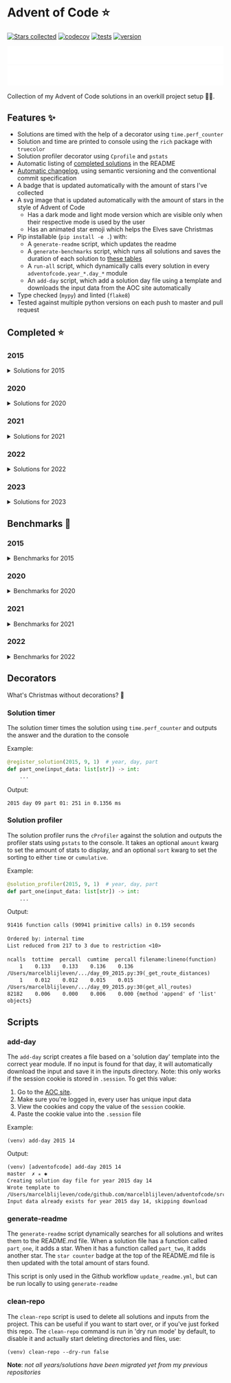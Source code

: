 # Advent of Code ⭐️
[![Stars collected](https://shields.io/static/v1?label=stars%20collected&message=161&color=yellow)]()
[![codecov](https://codecov.io/gh/marcelblijleven/adventofcode/branch/master/graph/badge.svg?token=jZ2TgfyltM)](https://codecov.io/gh/marcelblijleven/adventofcode)
[![tests](https://github.com/marcelblijleven/adventofcode/actions/workflows/tests.yaml/badge.svg)](https://github.com/marcelblijleven/adventofcode)
[![version](https://img.shields.io/github/v/release/marcelblijleven/adventofcode.svg)](https://github.com/marcelblijleven/adventofcode/releases)

![advent of code](./image_dark.svg#gh-dark-mode-only)
![advent of code](./image_light.svg#gh-light-mode-only)

Collection of my Advent of Code solutions in an overkill project setup 👻🎄.

## Features ✨
- Solutions are timed with the help of a decorator using `time.perf_counter`
- Solution and time are printed to console using the `rich` package with `truecolor`
- Solution profiler decorator using `Cprofile` and `pstats`
- Automatic listing of [completed solutions](#completed-) in the README
- [Automatic changelog](CHANGELOG.md), using semantic versioning and the conventional commit specification
- A badge that is updated automatically with the amount of stars I've collected
- A svg image that is updated automatically with the amount of stars in the style of Advent of Code
  - Has a dark mode and light mode version which are visible only when their respective mode is used by the user
  - Has an animated star emoji which helps the Elves save Christmas
- Pip installable (`pip install -e .`) with:
  - A `generate-readme` script, which updates the readme
  - A `generate-benchmarks` script, which runs all solutions and saves the duration of each solution to [these tables](#benchmarks-)
  - A `run-all` script, which dynamically calls every solution in every `adventofcode.year_*.day_*` module
  - An `add-day` script, which add a solution day file using a template and downloads the input data from the AOC site automatically
- Type checked (`mypy`) and linted (`flake8`)
- Tested against multiple python versions on each push to master and pull request

<!-- start completed section -->
## Completed ⭐️
### 2015
<details><summary>Solutions for 2015</summary>
<p>

| day   | part one | part two |
| :---: | :------: | :------: |
| 01 | ⭐️ | ⭐️ |
| 02 | ⭐️ | ⭐️ |
| 03 | ⭐️ | ⭐️ |
| 04 | ⭐️ | ⭐️ |
| 05 | ⭐️ | ⭐️ |
| 06 | ⭐️ | ⭐️ |
| 07 | ⭐️ | ⭐️ |
| 08 | ⭐️ | ⭐️ |
| 09 | ⭐️ | ⭐️ |
| 10 | ⭐️ | ⭐️ |
| 11 | ⭐️ | ⭐️ |
| 12 | ⭐️ | ⭐️ |
| 13 | ⭐️ | ⭐️ |
| 14 | ⭐️ | ⭐️ |
| 15 | ⭐️ | ⭐️ |
| 16 | ⭐️ | ⭐️ |
| 17 | ⭐️ | ⭐️ |
| 18 | ⭐️ | ⭐️ |
| 19 | ⭐️ | ⭐️ |
| 20 | ⭐️ | ⭐️ |
| 21 | ⭐️ | ⭐️ |
| 22 | ⭐️ | ⭐️ |
| 23 | ⭐️ | ⭐️ |
| 24 | ⭐️ | ⭐️ |
| 25 | ⭐️ | ⭐️ |

</p>
</details>

### 2020
<details><summary>Solutions for 2020</summary>
<p>

| day   | part one | part two |
| :---: | :------: | :------: |
| 01 | ⭐️ | ⭐️ |
| 02 | ⭐️ | ⭐️ |
| 03 | ⭐️ | ⭐️ |
| 04 | ⭐️ | ⭐️ |
| 05 | ⭐️ | ⭐️ |
| 06 | ⭐️ | ⭐️ |
| 07 | ⭐️ | ⭐️ |
| 08 | ⭐️ | ⭐️ |
| 09 | ⭐️ | ⭐️ |
| 10 | ⭐️ | ⭐️ |
| 11 | ⭐️ | ⭐️ |
| 12 | ⭐️ | ⭐️ |
| 13 | ⭐️ | ⭐️ |
| 14 | ⭐️ | ⭐️ |
| 15 | ⭐️ | ⭐️ |
| 16 | ⭐️ | ⭐️ |

</p>
</details>

### 2021
<details><summary>Solutions for 2021</summary>
<p>

| day   | part one | part two |
| :---: | :------: | :------: |
| 01 | ⭐️ | ⭐️ |
| 02 | ⭐️ | ⭐️ |
| 03 | ⭐️ | ⭐️ |
| 04 | ⭐️ | ⭐️ |
| 05 | ⭐️ | ⭐️ |
| 06 | ⭐️ | ⭐️ |
| 07 | ⭐️ | ⭐️ |
| 08 | ⭐️ | ⭐️ |
| 09 | ⭐️ | ⭐️ |
| 10 | ⭐️ | ⭐️ |
| 11 | ⭐️ | ⭐️ |
| 12 | ⭐️ | ⭐️ |
| 13 | ⭐️ | ⭐️ |
| 14 | ⭐️ | ⭐️ |
| 15 | ⭐️ | ⭐️ |
| 16 | ⭐️ | ⭐️ |
| 17 | ⭐️ | ⭐️ |
| 18 | ⭐️ | ⭐️ |
| 19 | ⭐️ | ⭐️ |
| 20 | ⭐️ | ⭐️ |
| 21 | ⭐️ | ⭐️ |
| 22 | ⭐️ | ⭐️ |
| 25 | ⭐️ | - |

</p>
</details>

### 2022
<details><summary>Solutions for 2022</summary>
<p>

| day   | part one | part two |
| :---: | :------: | :------: |
| 01 | ⭐️ | ⭐️ |
| 02 | ⭐️ | ⭐️ |
| 03 | ⭐️ | ⭐️ |
| 04 | ⭐️ | ⭐️ |
| 05 | ⭐️ | ⭐️ |
| 06 | ⭐️ | ⭐️ |
| 07 | ⭐️ | ⭐️ |
| 08 | ⭐️ | ⭐️ |
| 09 | ⭐️ | ⭐️ |
| 10 | ⭐️ | ⭐️ |
| 11 | ⭐️ | ⭐️ |
| 13 | ⭐️ | ⭐️ |
| 14 | ⭐️ | ⭐️ |
| 15 | ⭐️ | ⭐️ |

</p>
</details>

### 2023
<details><summary>Solutions for 2023</summary>
<p>

| day   | part one | part two |
| :---: | :------: | :------: |
| 01 | ⭐️ | ⭐️ |
| 02 | ⭐️ | ⭐️ |
| 03 | ⭐️ | ⭐️ |

</p>
</details>


<!-- end completed section -->

<!-- start benchmark section -->
## Benchmarks 🚀
### 2015
<details><summary>Benchmarks for 2015</summary>
<p>

|  day  | part  | duration |
| :---: | :---: | -------: |
| 01 | part one | 0.26 ms |
| 01 | part two | 0.10 ms |
| 02 | part one | 1.35 ms |
| 02 | part two | 1.25 ms |
| 03 | part one | 2.09 ms |
| 03 | part two | 2.74 ms |
| 04 | part one | 69.34 ms |
| 04 | part two | 2313.25 ms |
| 05 | part one | 1.13 ms |
| 05 | part two | 1.71 ms |
| 06 | part one | 4679.82 ms |
| 06 | part two | 5410.21 ms |
| 07 | part one | 1.08 ms |
| 07 | part two | 1.96 ms |
| 08 | part one | 0.79 ms |
| 08 | part two | 0.31 ms |
| 09 | part one | 73.47 ms |
| 09 | part two | 73.43 ms |
| 10 | part one | 230.93 ms |
| 10 | part two | 3286.25 ms |
| 10 | part two method 2 | 2748.97 ms |
| 11 | part one | 0.01 ms |
| 11 | part two | 0.02 ms |
| 12 | part one | 0.83 ms |
| 12 | part two | 0.76 ms |
| 13 | part one | 85.51 ms |
| 13 | part two | 830.37 ms |
| 14 | part one | 17.12 ms |
| 14 | part two | 16.79 ms |
| 15 | part one | 589.65 ms |
| 15 | part two | 213.10 ms |
| 16 | part one | 0.77 ms |
| 16 | part two | 0.83 ms |
| 17 | part one | 145.47 ms |
| 17 | part two | 73.36 ms |
| 18 | part one | 2510.50 ms |
| 18 | part two | 2597.14 ms |
| 19 | part one | 2.52 ms |
| 19 | part two | 0.22 ms |
| 20 | part one | 3342.81 ms |
| 20 | part two | 994.83 ms |
| 21 | part one | 3.82 ms |
| 21 | part two | 3.74 ms |
| 22 | part one | 169.75 ms |
| 22 | part two | 125.42 ms |
| 23 | part one | 0.53 ms |
| 23 | part two | 0.72 ms |
| 24 | part one | 68.98 ms |
| 24 | part two | 2.73 ms |
| 25 | part one | 2065.85 ms |
| 25 | part two | 0.00 ms |

</p>
</details>

### 2020
<details><summary>Benchmarks for 2020</summary>
<p>

|  day  | part  | duration |
| :---: | :---: | -------: |
| 01 | part one | 0.10 ms |
| 01 | part two | 100.96 ms |
| 02 | part one | 2.98 ms |
| 02 | part two | 2.58 ms |
| 03 | part one | 0.08 ms |
| 03 | part two | 0.32 ms |
| 04 | part one | 0.62 ms |
| 04 | part two | 1.32 ms |
| 05 | part one | 7.15 ms |
| 05 | part two | 2.33 ms |
| 05 | part one binary version | 0.31 ms |
| 06 | part one | 0.90 ms |
| 06 | part two | 1.05 ms |
| 07 | part one | 66.01 ms |
| 07 | part two | 1.03 ms |
| 08 | part one | 0.35 ms |
| 08 | part two | 19.13 ms |
| 09 | part one | 0.57 ms |
| 09 | part two | 869.93 ms |
| 10 | part one | 0.03 ms |
| 10 | part two | 0.04 ms |
| 11 | part one | 2694.32 ms |
| 11 | part two | 2431.31 ms |
| 12 | part one | 0.35 ms |
| 12 | part two | 0.32 ms |
| 13 | part one | 0.15 ms |
| 13 | part two | 0.07 ms |
| 14 | part one | 1.41 ms |
| 14 | part two | 399.56 ms |
| 15 | part one | 0.14 ms |
| 15 | part two | 5155.87 ms |
| 16 | part one | 1.20 ms |
| 16 | part two | 5.37 ms |

</p>
</details>

### 2021
<details><summary>Benchmarks for 2021</summary>
<p>

|  day  | part  | duration |
| :---: | :---: | -------: |
| 01 | part one | 0.20 ms |
| 01 | part two | 0.94 ms |
| 01 | part two reuse part one | 0.67 ms |
| 02 | part one | 0.44 ms |
| 02 | part two | 0.44 ms |
| 03 | part one | 0.77 ms |
| 03 | part two | 2.28 ms |
| 04 | part one | 8.50 ms |
| 04 | part two | 17.83 ms |
| 05 | part one | 30.36 ms |
| 05 | part two | 56.91 ms |
| 06 | part one | 0.06 ms |
| 06 | part two | 0.09 ms |
| 06 | part two faster | 0.07 ms |
| 07 | part one | 0.25 ms |
| 07 | part two | 0.46 ms |
| 08 | part one | 0.20 ms |
| 08 | part two | 1.60 ms |
| 09 | part one | 8.45 ms |
| 09 | part two | 11.68 ms |
| 09 | part two async | 13.68 ms |
| 09 | part two mp | 110.25 ms |
| 10 | part one | 1.07 ms |
| 10 | part two | 2.20 ms |
| 11 | part one | 6.76 ms |
| 11 | part two | 15.22 ms |
| 12 | part one | 15.36 ms |
| 12 | part two | 502.81 ms |
| 13 | part one | 0.52 ms |
| 13 | part two | 1.05 ms |
| 14 | part one | 0.39 ms |
| 14 | part two | 1.45 ms |
| 15 | part one | 29.67 ms |
| 15 | part two | 772.44 ms |
| 16 | part one | 0.51 ms |
| 16 | part two | 0.50 ms |
| 17 | part one | 146.62 ms |
| 17 | part two | 1363.19 ms |
| 17 | part one quick maths | 0.01 ms |
| 18 | part one | 113.40 ms |
| 18 | part two | 1824.46 ms |
| 19 | part one | 380.54 ms |
| 19 | part two | 381.60 ms |
| 20 | part one | 52.87 ms |
| 20 | part two | 2918.75 ms |
| 21 | part one | 0.42 ms |
| 21 | part two | 183.55 ms |
| 22 | part one | 361.24 ms |
| 22 | part two | 2444.70 ms |
| 25 | part one | 16343.37 ms |

</p>
</details>

### 2022
<details><summary>Benchmarks for 2022</summary>
<p>

|  day  | part  | duration |
| :---: | :---: | -------: |
| 01 | part one | 0.21 ms |
| 01 | part two | 0.23 ms |
| 02 | part one | 1.35 ms |
| 02 | part two | 1.27 ms |
| 02 | part one with mapping | 0.14 ms |
| 02 | part two with mapping | 0.11 ms |
| 03 | part one | 0.48 ms |
| 03 | part two | 0.37 ms |
| 04 | part one | 0.80 ms |
| 04 | part two | 2.26 ms |
| 05 | part one | 0.82 ms |
| 05 | part two | 0.63 ms |
| 06 | part one | 0.46 ms |
| 06 | part two | 1.45 ms |
| 07 | part one | 8.95 ms |
| 07 | part two | 8.68 ms |
| 08 | part one | 135.83 ms |
| 08 | part two | 16.53 ms |
| 09 | part one | 7.71 ms |
| 09 | part two | 40.68 ms |
| 10 | part one | 0.05 ms |
| 10 | part two | 0.09 ms |

</p>
</details>

<!-- end benchmark section --> 

## Decorators
What's Christmas without decorations? 🎄

### Solution timer
The solution timer times the solution using `time.perf_counter` and outputs the answer and the duration to the console

Example:
```python
@register_solution(2015, 9, 1)  # year, day, part
def part_one(input_data: list[str]) -> int:
    ...
```

Output:
```text
2015 day 09 part 01: 251 in 0.1356 ms
```

### Solution profiler
The solution profiler runs the `cProfiler` against the solution and outputs the profiler stats using `pstats` to the console.
It takes an optional `amount` kwarg to set the amount of stats to display, and an optional `sort` kwarg to set the sorting to either
`time` or `cumulative`.

Example:
```python
@solution_profiler(2015, 9, 1)  # year, day, part
def part_one(input_data: list[str]) -> int:
    ...
```

Output:
```text
91416 function calls (90941 primitive calls) in 0.159 seconds

Ordered by: internal time
List reduced from 217 to 3 due to restriction <10>

ncalls  tottime  percall  cumtime  percall filename:lineno(function)
    1    0.133    0.133    0.136    0.136 /Users/marcelblijleven/.../day_09_2015.py:39(_get_route_distances)
    1    0.012    0.012    0.015    0.015 /Users/marcelblijleven/.../day_09_2015.py:30(get_all_routes)
82182    0.006    0.000    0.006    0.000 {method 'append' of 'list' objects}
```

## Scripts
### add-day
The `add-day` script creates a file based on a 'solution day' template into the correct year module. If no input is found
for that day, it will automatically download the input and save it in the inputs directory. Note: this only works if the
session cookie is stored in `.session`. To get this value:
1. Go to the [AOC site](https://adventofcode.com).
2. Make sure you're logged in, every user has unique input data
3. View the cookies and copy the value of the `session` cookie.
4. Paste the cookie value into the `.session` file

Example:
```shell
(venv) add-day 2015 14
```

Output:
```text
(venv) [adventofcode] add-day 2015 14                                                                                                                                                                   master  ✗ ✭ ✱
Creating solution day file for year 2015 day 14
Wrote template to /Users/marcelblijleven/code/github.com/marcelblijleven/adventofcode/src/adventofcode/year_2015/day_14_2015.py
Input data already exists for year 2015 day 14, skipping download
```

### generate-readme
The `generate-readme` script dynamically searches for all solutions and writes them to the README.md file.
When a solution file has a function called `part_one`, it adds a star. When it has a function called `part_two`, it adds another
star. The `star counter` badge at the top of the README.md file is then updated with the total amount of stars found.

This script is only used in the Github workflow `update_readme.yml`, but can be run locally to using `generate-readme`

### clean-repo
The `clean-repo` script is used to delete all solutions and inputs from the project. This can be useful if you want to start over,
or if you've just forked this repo. The `clean-repo` command is run in 'dry run mode' by default, to disable it and actually
start deleting directories and files, use:

```shell
(venv) clean-repo --dry-run false 
```

**Note**: _not all years/solutions have been migrated yet from my previous repositories_
